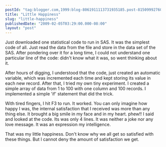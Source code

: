 ```yaml
---
postId: "tag:blogger.com,1999:blog-8061911113731935185.post-8150999276012284422"
title: "Little Happiness"
slug: "little-happiness"
publishedDate: "2009-02-05T03:29:00.000-08:00"
layout: "post"
---
```


Just downloaded one statistical code to run in SAS. It was the simplest code
of all. Just read the data from the file and store in the data set of the SAS.
After pondering over it for a long time, I could not understand one particular
line of the code: didn't know what it was, so went thinking about it.

  

After hours of digging, I understood that the code, just created an automatic
variable, which was incremented each time and kept storing its value in each
new record. After that, I tried my own tiny experiment. I created a simple
array of data from 1 to 100 with one column and 100 records. I implemented a
simple 'if' statement that did the trick.

  

With tired fingers, I hit F3 to run. It worked. You can only imagine how happy
I was, the internal satisfaction that I received was more than any thing else.
It brought a big smile in my face and in my heart. phew!! I said and looked at
the code. Its was only 4 lines. It was neither a joke nor any love message. It
was an expression my intelligence.

  

That was my little happiness. Don't know why we all get so satisfied with
these things. But I cannot deny the amount of satisfaction we get.

